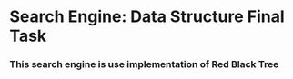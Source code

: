 # Search Engine: Data Structure Final Task

### This search engine is use implementation of Red Black Tree
